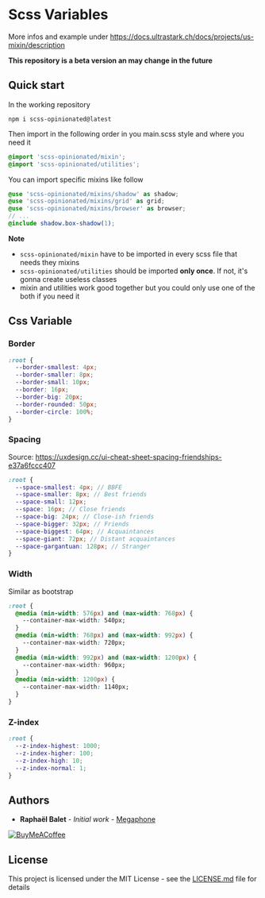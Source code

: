 # Scss Variables

More infos and example under https://docs.ultrastark.ch/docs/projects/us-mixin/description

**This repository is a beta version an may change in the future**

## Quick start

In the working repository

```
npm i scss-opinionated@latest
```

Then import in the following order in you main.scss style and where you need it

```scss
@import 'scss-opinionated/mixin';
@import 'scss-opinionated/utilities';
```

You can import specific mixins like follow
```scss
@use 'scss-opinionated/mixins/shadow' as shadow;
@use 'scss-opinionated/mixins/grid' as grid;
@use 'scss-opinionated/mixins/browser' as browser;
// ...
@include shadow.box-shadow(1);
```

**Note**
- `scss-opinionated/mixin` have to be imported in every scss file that needs they mixins
- `scss-opinionated/utilities` should be imported **only once**. If not, it's gonna create useless classes
- mixin and utilities work good together but you could only use one of the both if you need it

## Css Variable
### Border
```scss
:root {
  --border-smallest: 4px;
  --border-smaller: 8px;
  --border-small: 10px;
  --border: 16px;
  --border-big: 20px;
  --border-rounded: 50px;
  --border-circle: 100%;
}
```

### Spacing

Source: https://uxdesign.cc/ui-cheat-sheet-spacing-friendships-e37a6fccc407  
```scss
:root {
  --space-smallest: 4px; // BBFE
  --space-smaller: 8px; // Best friends
  --space-small: 12px;
  --space: 16px; // Close friends
  --space-big: 24px; // Close-ish friends
  --space-bigger: 32px; // Friends
  --space-biggest: 64px; // Acquaintances
  --space-giant: 72px; // Distant acquaintances
  --space-gargantuan: 128px; // Stranger
}
```

### Width
Similar as bootstrap 

```css
:root {
  @media (min-width: 576px) and (max-width: 768px) {
    --container-max-width: 540px;
  }
  @media (min-width: 768px) and (max-width: 992px) {
    --container-max-width: 720px;
  }
  @media (min-width: 992px) and (max-width: 1200px) {
    --container-max-width: 960px;
  }
  @media (min-width: 1200px) {
    --container-max-width: 1140px;
  }
}
```

### Z-index
```css
:root {
  --z-index-highest: 1000;
  --z-index-higher: 100;
  --z-index-high: 10;
  --z-index-normal: 1;
}
```

## Authors

- **Raphaël Balet** - _Initial work_ - [Megaphone](https://megaphone.info)

[![BuyMeACoffee](https://www.buymeacoffee.com/assets/img/custom_images/purple_img.png)](https://www.buymeacoffee.com/widness)

## License  
This project is licensed under the MIT License - see the [LICENSE.md](LICENSE.md) file for details
